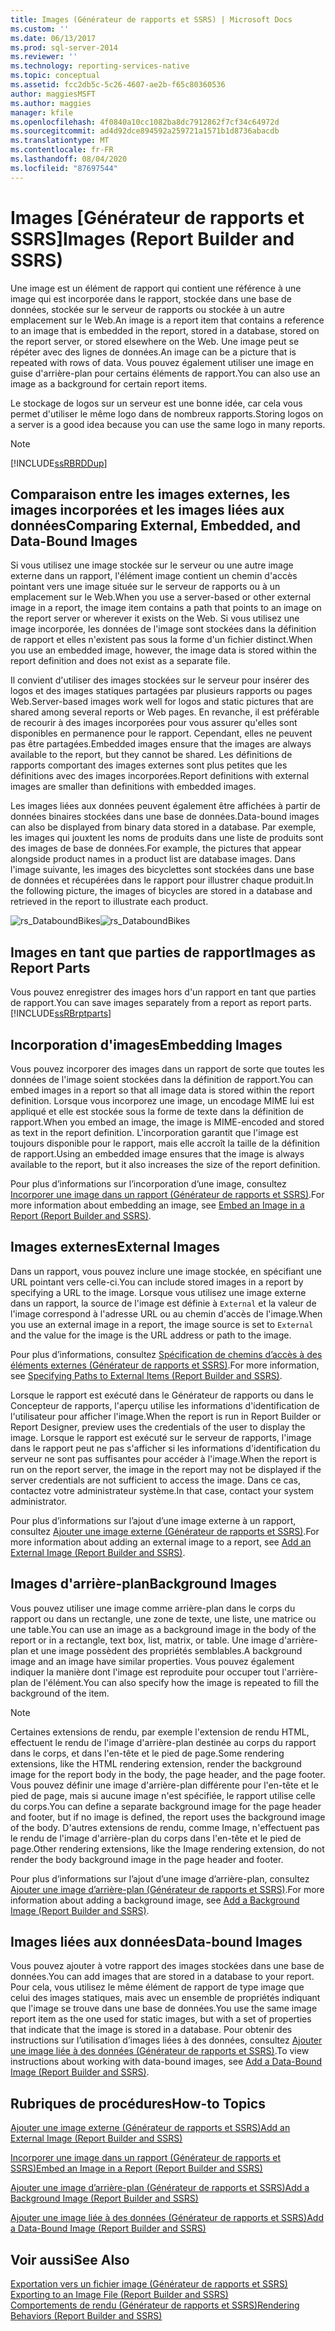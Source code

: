 ```yaml
---
title: Images (Générateur de rapports et SSRS) | Microsoft Docs
ms.custom: ''
ms.date: 06/13/2017
ms.prod: sql-server-2014
ms.reviewer: ''
ms.technology: reporting-services-native
ms.topic: conceptual
ms.assetid: fcc2db5c-5c26-4607-ae2b-f65c80360536
author: maggiesMSFT
ms.author: maggies
manager: kfile
ms.openlocfilehash: 4f0840a10cc1082ba8dc7912862f7cf34c64972d
ms.sourcegitcommit: ad4d92dce894592a259721a1571b1d8736abacdb
ms.translationtype: MT
ms.contentlocale: fr-FR
ms.lasthandoff: 08/04/2020
ms.locfileid: "87697544"
---
```

# <a name="images-report-builder-and-ssrs"></a><span data-ttu-id="e40b8-102">Images [Générateur de rapports et SSRS]</span><span class="sxs-lookup"><span data-stu-id="e40b8-102">Images (Report Builder and SSRS)</span></span>
  <span data-ttu-id="e40b8-103">Une image est un élément de rapport qui contient une référence à une image qui est incorporée dans le rapport, stockée dans une base de données, stockée sur le serveur de rapports ou stockée à un autre emplacement sur le Web.</span><span class="sxs-lookup"><span data-stu-id="e40b8-103">An image is a report item that contains a reference to an image that is embedded in the report, stored in a database, stored on the report server, or stored elsewhere on the Web.</span></span> <span data-ttu-id="e40b8-104">Une image peut se répéter avec des lignes de données.</span><span class="sxs-lookup"><span data-stu-id="e40b8-104">An image can be a picture that is repeated with rows of data.</span></span> <span data-ttu-id="e40b8-105">Vous pouvez également utiliser une image en guise d'arrière-plan pour certains éléments de rapport.</span><span class="sxs-lookup"><span data-stu-id="e40b8-105">You can also use an image as a background for certain report items.</span></span>  
  
 <span data-ttu-id="e40b8-106">Le stockage de logos sur un serveur est une bonne idée, car cela vous permet d'utiliser le même logo dans de nombreux rapports.</span><span class="sxs-lookup"><span data-stu-id="e40b8-106">Storing logos on a server is a good idea because you can use the same logo in many reports.</span></span>  
  
> [!NOTE]  
>  [!INCLUDE[ssRBRDDup](../../includes/ssrbrddup-md.md)]  
  
##  <a name="comparing-external-embedded-and-data-bound-images"></a><a name="ComparingImages"></a> <span data-ttu-id="e40b8-107">Comparaison entre les images externes, les images incorporées et les images liées aux données</span><span class="sxs-lookup"><span data-stu-id="e40b8-107">Comparing External, Embedded, and Data-Bound Images</span></span>  
 <span data-ttu-id="e40b8-108">Si vous utilisez une image stockée sur le serveur ou une autre image externe dans un rapport, l'élément image contient un chemin d'accès pointant vers une image située sur le serveur de rapports ou à un emplacement sur le Web.</span><span class="sxs-lookup"><span data-stu-id="e40b8-108">When you use a server-based or other external image in a report, the image item contains a path that points to an image on the report server or wherever it exists on the Web.</span></span> <span data-ttu-id="e40b8-109">Si vous utilisez une image incorporée, les données de l'image sont stockées dans la définition de rapport et elles n'existent pas sous la forme d'un fichier distinct.</span><span class="sxs-lookup"><span data-stu-id="e40b8-109">When you use an embedded image, however, the image data is stored within the report definition and does not exist as a separate file.</span></span>  
  
 <span data-ttu-id="e40b8-110">Il convient d'utiliser des images stockées sur le serveur pour insérer des logos et des images statiques partagées par plusieurs rapports ou pages Web.</span><span class="sxs-lookup"><span data-stu-id="e40b8-110">Server-based images work well for logos and static pictures that are shared among several reports or Web pages.</span></span> <span data-ttu-id="e40b8-111">En revanche, il est préférable de recourir à des images incorporées pour vous assurer qu'elles sont disponibles en permanence pour le rapport. Cependant, elles ne peuvent pas être partagées.</span><span class="sxs-lookup"><span data-stu-id="e40b8-111">Embedded images ensure that the images are always available to the report, but they cannot be shared.</span></span> <span data-ttu-id="e40b8-112">Les définitions de rapports comportant des images externes sont plus petites que les définitions avec des images incorporées.</span><span class="sxs-lookup"><span data-stu-id="e40b8-112">Report definitions with external images are smaller than definitions with embedded images.</span></span>  
  
 <span data-ttu-id="e40b8-113">Les images liées aux données peuvent également être affichées à partir de données binaires stockées dans une base de données.</span><span class="sxs-lookup"><span data-stu-id="e40b8-113">Data-bound images can also be displayed from binary data stored in a database.</span></span> <span data-ttu-id="e40b8-114">Par exemple, les images qui jouxtent les noms de produits dans une liste de produits sont des images de base de données.</span><span class="sxs-lookup"><span data-stu-id="e40b8-114">For example, the pictures that appear alongside product names in a product list are database images.</span></span> <span data-ttu-id="e40b8-115">Dans l'image suivante, les images des bicyclettes sont stockées dans une base de données et récupérées dans le rapport pour illustrer chaque produit.</span><span class="sxs-lookup"><span data-stu-id="e40b8-115">In the following picture, the images of bicycles are stored in a database and retrieved in the report to illustrate each product.</span></span>  
  
 <span data-ttu-id="e40b8-116">![rs_DataboundBikes](../media/rs-databoundbikes.gif "rs_DataboundBikes")</span><span class="sxs-lookup"><span data-stu-id="e40b8-116">![rs_DataboundBikes](../media/rs-databoundbikes.gif "rs_DataboundBikes")</span></span>  
  

  
##  <a name="images-as-report-parts"></a><a name="ImagesReportParts"></a> <span data-ttu-id="e40b8-117">Images en tant que parties de rapport</span><span class="sxs-lookup"><span data-stu-id="e40b8-117">Images as Report Parts</span></span>  
 <span data-ttu-id="e40b8-118">Vous pouvez enregistrer des images hors d'un rapport en tant que parties de rapport.</span><span class="sxs-lookup"><span data-stu-id="e40b8-118">You can save images separately from a report as report parts.</span></span> [!INCLUDE[ssRBrptparts](../../includes/ssrbrptparts-md.md)]  
  
 
  
##  <a name="embedding-images"></a><a name="EmbedImages"></a> <span data-ttu-id="e40b8-119">Incorporation d'images</span><span class="sxs-lookup"><span data-stu-id="e40b8-119">Embedding Images</span></span>  
 <span data-ttu-id="e40b8-120">Vous pouvez incorporer des images dans un rapport de sorte que toutes les données de l'image soient stockées dans la définition de rapport.</span><span class="sxs-lookup"><span data-stu-id="e40b8-120">You can embed images in a report so that all image data is stored within the report definition.</span></span> <span data-ttu-id="e40b8-121">Lorsque vous incorporez une image, un encodage MIME lui est appliqué et elle est stockée sous la forme de texte dans la définition de rapport.</span><span class="sxs-lookup"><span data-stu-id="e40b8-121">When you embed an image, the image is MIME-encoded and stored as text in the report definition.</span></span> <span data-ttu-id="e40b8-122">L'incorporation garantit que l'image est toujours disponible pour le rapport, mais elle accroît la taille de la définition de rapport.</span><span class="sxs-lookup"><span data-stu-id="e40b8-122">Using an embedded image ensures that the image is always available to the report, but it also increases the size of the report definition.</span></span>  
  
 <span data-ttu-id="e40b8-123">Pour plus d’informations sur l’incorporation d’une image, consultez [Incorporer une image dans un rapport &#40;Générateur de rapports et SSRS&#41;](embed-an-image-in-a-report-report-builder-and-ssrs.md).</span><span class="sxs-lookup"><span data-stu-id="e40b8-123">For more information about embedding an image, see [Embed an Image in a Report &#40;Report Builder and SSRS&#41;](embed-an-image-in-a-report-report-builder-and-ssrs.md).</span></span>  
  

  
##  <a name="external-images"></a><a name="ExternalImages"></a> <span data-ttu-id="e40b8-124">Images externes</span><span class="sxs-lookup"><span data-stu-id="e40b8-124">External Images</span></span>  
 <span data-ttu-id="e40b8-125">Dans un rapport, vous pouvez inclure une image stockée, en spécifiant une URL pointant vers celle-ci.</span><span class="sxs-lookup"><span data-stu-id="e40b8-125">You can include stored images in a report by specifying a URL to the image.</span></span> <span data-ttu-id="e40b8-126">Lorsque vous utilisez une image externe dans un rapport, la source de l'image est définie à `External` et la valeur de l'image correspond à l'adresse URL ou au chemin d'accès de l'image.</span><span class="sxs-lookup"><span data-stu-id="e40b8-126">When you use an external image in a report, the image source is set to `External` and the value for the image is the URL address or path to the image.</span></span>  
  
 <span data-ttu-id="e40b8-127">Pour plus d’informations, consultez [Spécification de chemins d’accès à des éléments externes &#40;Générateur de rapports et SSRS&#41;](specifying-paths-to-external-items-report-builder-and-ssrs.md).</span><span class="sxs-lookup"><span data-stu-id="e40b8-127">For more information, see [Specifying Paths to External Items &#40;Report Builder and SSRS&#41;](specifying-paths-to-external-items-report-builder-and-ssrs.md).</span></span>  
  
 <span data-ttu-id="e40b8-128">Lorsque le rapport est exécuté dans le Générateur de rapports ou dans le Concepteur de rapports, l'aperçu utilise les informations d'identification de l'utilisateur pour afficher l'image.</span><span class="sxs-lookup"><span data-stu-id="e40b8-128">When the report is run in Report Builder or Report Designer, preview uses the credentials of the user to display the image.</span></span> <span data-ttu-id="e40b8-129">Lorsque le rapport est exécuté sur le serveur de rapports, l'image dans le rapport peut ne pas s'afficher si les informations d'identification du serveur ne sont pas suffisantes pour accéder à l'image.</span><span class="sxs-lookup"><span data-stu-id="e40b8-129">When the report is run on the report server, the image in the report may not be displayed if the server credentials are not sufficient to access the image.</span></span> <span data-ttu-id="e40b8-130">Dans ce cas, contactez votre administrateur système.</span><span class="sxs-lookup"><span data-stu-id="e40b8-130">In that case, contact your system administrator.</span></span>  
  
 <span data-ttu-id="e40b8-131">Pour plus d’informations sur l’ajout d’une image externe à un rapport, consultez [Ajouter une image externe &#40;Générateur de rapports et SSRS&#41;](add-an-external-image-report-builder-and-ssrs.md).</span><span class="sxs-lookup"><span data-stu-id="e40b8-131">For more information about adding an external image to a report, see [Add an External Image &#40;Report Builder and SSRS&#41;](add-an-external-image-report-builder-and-ssrs.md).</span></span>  
  
 
  
##  <a name="background-images"></a><a name="BackgroundImages"></a> <span data-ttu-id="e40b8-132">Images d'arrière-plan</span><span class="sxs-lookup"><span data-stu-id="e40b8-132">Background Images</span></span>  
 <span data-ttu-id="e40b8-133">Vous pouvez utiliser une image comme arrière-plan dans le corps du rapport ou dans un rectangle, une zone de texte, une liste, une matrice ou une table.</span><span class="sxs-lookup"><span data-stu-id="e40b8-133">You can use an image as a background image in the body of the report or in a rectangle, text box, list, matrix, or table.</span></span> <span data-ttu-id="e40b8-134">Une image d'arrière-plan et une image possèdent des propriétés semblables.</span><span class="sxs-lookup"><span data-stu-id="e40b8-134">A background image and an image have similar properties.</span></span> <span data-ttu-id="e40b8-135">Vous pouvez également indiquer la manière dont l'image est reproduite pour occuper tout l'arrière-plan de l'élément.</span><span class="sxs-lookup"><span data-stu-id="e40b8-135">You can also specify how the image is repeated to fill the background of the item.</span></span>  
  
> [!NOTE]  
>  <span data-ttu-id="e40b8-136">Certaines extensions de rendu, par exemple l'extension de rendu HTML, effectuent le rendu de l'image d'arrière-plan destinée au corps du rapport dans le corps, et dans l'en-tête et le pied de page.</span><span class="sxs-lookup"><span data-stu-id="e40b8-136">Some rendering extensions, like the HTML rendering extension, render the background image for the report body in the body, the page header, and the page footer.</span></span> <span data-ttu-id="e40b8-137">Vous pouvez définir une image d'arrière-plan différente pour l'en-tête et le pied de page, mais si aucune image n'est spécifiée, le rapport utilise celle du corps.</span><span class="sxs-lookup"><span data-stu-id="e40b8-137">You can define a separate background image for the page header and footer, but if no image is defined, the report uses the background image of the body.</span></span> <span data-ttu-id="e40b8-138">D'autres extensions de rendu, comme Image, n'effectuent pas le rendu de l'image d'arrière-plan du corps dans l'en-tête et le pied de page.</span><span class="sxs-lookup"><span data-stu-id="e40b8-138">Other rendering extensions, like the Image rendering extension, do not render the body background image in the page header and footer.</span></span>  
  
 <span data-ttu-id="e40b8-139">Pour plus d’informations sur l’ajout d’une image d’arrière-plan, consultez [Ajouter une image d’arrière-plan &#40;Générateur de rapports et SSRS&#41;](add-a-background-image-report-builder-and-ssrs.md).</span><span class="sxs-lookup"><span data-stu-id="e40b8-139">For more information about adding a background image, see [Add a Background Image &#40;Report Builder and SSRS&#41;](add-a-background-image-report-builder-and-ssrs.md).</span></span>  
  
 
  
##  <a name="data-bound-images"></a><a name="DataboundImages"></a> <span data-ttu-id="e40b8-140">Images liées aux données</span><span class="sxs-lookup"><span data-stu-id="e40b8-140">Data-bound Images</span></span>  
 <span data-ttu-id="e40b8-141">Vous pouvez ajouter à votre rapport des images stockées dans une base de données.</span><span class="sxs-lookup"><span data-stu-id="e40b8-141">You can add images that are stored in a database to your report.</span></span> <span data-ttu-id="e40b8-142">Pour cela, vous utilisez le même élément de rapport de type image que celui des images statiques, mais avec un ensemble de propriétés indiquant que l'image se trouve dans une base de données.</span><span class="sxs-lookup"><span data-stu-id="e40b8-142">You use the same image report item as the one used for static images, but with a set of properties that indicate that the image is stored in a database.</span></span> <span data-ttu-id="e40b8-143">Pour obtenir des instructions sur l’utilisation d’images liées à des données, consultez [Ajouter une image liée à des données &#40;Générateur de rapports et SSRS&#41;](add-a-data-bound-image-report-builder-and-ssrs.md).</span><span class="sxs-lookup"><span data-stu-id="e40b8-143">To view instructions about working with data-bound images, see [Add a Data-Bound Image &#40;Report Builder and SSRS&#41;](add-a-data-bound-image-report-builder-and-ssrs.md).</span></span>  
  

  
##  <a name="how-to-topics"></a><a name="HowTo"></a> <span data-ttu-id="e40b8-144">Rubriques de procédures</span><span class="sxs-lookup"><span data-stu-id="e40b8-144">How-to Topics</span></span>  
 [<span data-ttu-id="e40b8-145">Ajouter une image externe &#40;Générateur de rapports et SSRS&#41;</span><span class="sxs-lookup"><span data-stu-id="e40b8-145">Add an External Image &#40;Report Builder and SSRS&#41;</span></span>](add-an-external-image-report-builder-and-ssrs.md)  
  
 [<span data-ttu-id="e40b8-146">Incorporer une image dans un rapport &#40;Générateur de rapports et SSRS&#41;</span><span class="sxs-lookup"><span data-stu-id="e40b8-146">Embed an Image in a Report &#40;Report Builder and SSRS&#41;</span></span>](embed-an-image-in-a-report-report-builder-and-ssrs.md)  
  
 [<span data-ttu-id="e40b8-147">Ajouter une image d’arrière-plan &#40;Générateur de rapports et SSRS&#41;</span><span class="sxs-lookup"><span data-stu-id="e40b8-147">Add a Background Image &#40;Report Builder and SSRS&#41;</span></span>](add-a-background-image-report-builder-and-ssrs.md)  
  
 [<span data-ttu-id="e40b8-148">Ajouter une image liée à des données &#40;Générateur de rapports et SSRS&#41;</span><span class="sxs-lookup"><span data-stu-id="e40b8-148">Add a Data-Bound Image &#40;Report Builder and SSRS&#41;</span></span>](add-a-data-bound-image-report-builder-and-ssrs.md)  
  
  
  
## <a name="see-also"></a><span data-ttu-id="e40b8-149">Voir aussi</span><span class="sxs-lookup"><span data-stu-id="e40b8-149">See Also</span></span>  
 <span data-ttu-id="e40b8-150">[Exportation vers un fichier image &#40;Générateur de rapports et SSRS&#41;](../report-builder/exporting-to-an-image-file-report-builder-and-ssrs.md) </span><span class="sxs-lookup"><span data-stu-id="e40b8-150">[Exporting to an Image File &#40;Report Builder and SSRS&#41;](../report-builder/exporting-to-an-image-file-report-builder-and-ssrs.md) </span></span>  
 [<span data-ttu-id="e40b8-151">Comportements de rendu &#40;Générateur de rapports et SSRS&#41;</span><span class="sxs-lookup"><span data-stu-id="e40b8-151">Rendering Behaviors &#40;Report Builder  and SSRS&#41;</span></span>](rendering-behaviors-report-builder-and-ssrs.md)  
  
  
